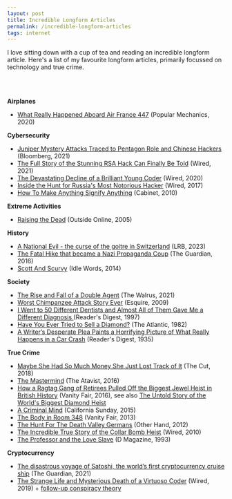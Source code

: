 ```yaml
---
layout: post
title: Incredible Longform Articles
permalink: /incredible-longform-articles
tags: internet
---
```


I love sitting down with a cup of tea and reading an incredible longform article. Here's a list of my favourite longform articles, primarily focussed on technology and true crime.

<br /><br />

**Airplanes**

- [What Really Happened Aboard Air France 447](https://www.popularmechanics.com/flight/a3115/what-really-happened-aboard-air-france-447-6611877) (Popular Mechanics, 2020)


**Cybersecurity**

- [Juniper Mystery Attacks Traced to Pentagon Role and Chinese Hackers](https://www.bloomberg.com/news/features/2021-09-02/juniper-mystery-attacks-traced-to-pentagon-role-and-chinese-hackers) (Bloomberg, 2021)
- [The Full Story of the Stunning RSA Hack Can Finally Be Told](https://www.wired.com/story/the-full-story-of-the-stunning-rsa-hack-can-finally-be-told/) (Wired, 2021)
- [The Devastating Decline of a Brilliant Young Coder](https://www.wired.com/story/lee-holloway-devastating-decline-brilliant-young-coder/) (Wired, 2020)
- [Inside the Hunt for Russia's Most Notorious Hacker](https://www.wired.com/2017/03/russian-hacker-spy-botnet/) (Wired, 2017)
- [How To Make Anything Signify Anything](http://www.cabinetmagazine.org/issues/40/sherman.php) (Cabinet, 2010)


**Extreme Activities**

- [Raising the Dead](https://www.outsideonline.com/1922711/raising-dead) (Outside Online, 2005)


**History**

- [A National Evil - the curse of the goitre in Switzerland](https://www.lrb.co.uk/the-paper/v45/n23/jonah-goodman/a-national-evil) (LRB, 2023)
- [The Fatal Hike that became a Nazi Propaganda Coup](https://www.theguardian.com/world/2016/jul/06/fatal-hike-became-nazi-propaganda-coup) (The Guardian, 2016)
- [Scott And Scurvy](https://idlewords.com/2010/03/scott_and_scurvy.htm) (Idle Words, 2014)


**Society**

- [The Rise and Fall of a Double Agent](https://thewalrus.ca/the-rise-and-fall-of-a-double-agent/) (The Walrus, 2021)
- [Worst Chimpanzee Attack Story Ever](https://www.esquire.com/news-politics/a5609/chimpanzee-attack-0409/) (Esquire, 2009)
- [I Went to 50 Different Dentists and Almost All of Them Gave Me a Different Diagnosis ](https://www.rd.com/article/how-honest-are-dentists/) (Reader's Digest, 1997)
- [Have You Ever Tried to Sell a Diamond?](https://www.theatlantic.com/magazine/archive/1982/02/have-you-ever-tried-to-sell-a-diamond/304575/) (The Atlantic, 1982)
- [A Writer’s Desperate Plea Paints a Horrifying Picture of What Really Happens in a Car Crash](https://www.rd.com/article/reckless-driving/) (Reader's Digest, 1935)


**True Crime**

- [Maybe She Had So Much Money She Just Lost Track of It](https://www.thecut.com/2018/05/how-anna-delvey-tricked-new-york.html) (The Cut, 2018)
- [The Mastermind](https://magazine.atavist.com/the-mastermind) (The Atavist, 2016)
- [How a Ragtag Gang of Retirees Pulled Off the Biggest Jewel Heist in British History](https://www.vanityfair.com/culture/2016/03/biggest-jewel-heist-in-british-history) (Vanity Fair, 2016), see also [The Untold Story of the World's Biggest Diamond Heist](https://www.wired.com/2009/03/ff-diamonds-2/)
- [A Criminal Mind](https://story.californiasunday.com/joel-dreyer-criminal-psychiatrist) (California Sunday, 2015)
- [The Body in Room 348](https://www.vanityfair.com/culture/2013/05/true-crime-elegante-hotel-texas-murder) (Vanity Fair, 2013)
- [The Hunt For The Death Valley Germans](https://www.otherhand.org/home-page/search-and-rescue/the-hunt-for-the-death-valley-germans/) (Other Hand, 2012)
- [The Incredible True Story of the Collar Bomb Heist](https://www.wired.com/2010/12/ff-collarbomb/) (Wired, 2010)
- [The Professor and the Love Slave](https://www.dmagazine.com/publications/d-magazine/1993/february/the-professor-and-the-love-slave/) (D Magazine, 1993)


**Cryptocurrency**

- [The disastrous voyage of Satoshi, the world’s first cryptocurrency cruise ship](https://www.theguardian.com/news/2021/sep/07/disastrous-voyage-satoshi-cryptocurrency-cruise-ship-seassteading) (The Guardian, 2021)
- [The Strange Life and Mysterious Death of a Virtuoso Coder](https://www.wired.com/story/strange-life-mysterious-death-of-virtuoso-coder/) (Wired, 2019) + [follow-up conspiracy theory](https://github.com/zack-bitcoin/amoveo-docs/blob/master//other_blockchains/tessr.md)

